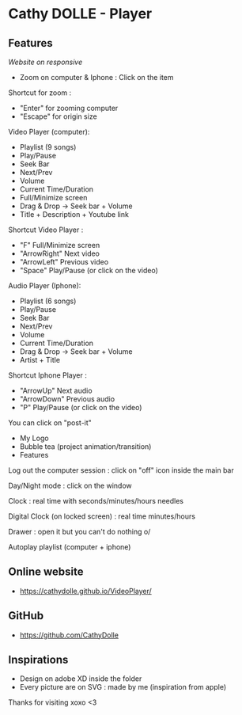 # Cathy DOLLE - Player

## Features
*Website on responsive*

- Zoom on computer & Iphone : Click on the item

Shortcut for zoom :
- "Enter" for zooming computer
- "Escape" for origin size

Video Player (computer):
- Playlist (9 songs)
- Play/Pause
- Seek Bar 
- Next/Prev
- Volume
- Current Time/Duration
- Full/Minimize screen
- Drag & Drop -> Seek bar + Volume
- Title + Description + Youtube link

Shortcut Video Player :
- "F" Full/Minimize screen
- "ArrowRight" Next video
- "ArrowLeft" Previous video
- "Space" Play/Pause (or click on the video)

Audio Player (Iphone):
- Playlist (6 songs)
- Play/Pause
- Seek Bar 
- Next/Prev
- Volume
- Current Time/Duration
- Drag & Drop -> Seek bar + Volume
- Artist + Title 

Shortcut Iphone Player :
- "ArrowUp" Next audio
- "ArrowDown" Previous audio
- "P" Play/Pause (or click on the video)

You can click on "post-it"
- My Logo
- Bubble tea (project animation/transition)
- Features

Log out the computer session : click on "off" icon inside the main bar

Day/Night mode : click on the window

Clock : real time with seconds/minutes/hours needles

Digital Clock (on locked screen) : real time minutes/hours

Drawer : open it but you can't do nothing o/

Autoplay playlist (computer + iphone)

## Online website
- https://cathydolle.github.io/VideoPlayer/

## GitHub 
- https://github.com/CathyDolle

## Inspirations
- Design on adobe XD inside the folder
- Every picture are on SVG : made by me (inspiration from apple)

Thanks for visiting xoxo <3 
